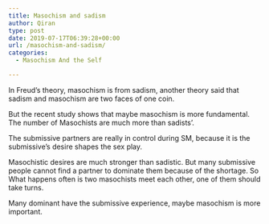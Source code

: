 ```yaml
---
title: Masochism and sadism
author: Qiran
type: post
date: 2019-07-17T06:39:28+00:00
url: /masochism-and-sadism/
categories:
  - Masochism And the Self

---
```

In Freud&#8217;s theory, masochism is from sadism, another theory said that sadism and masochism are two faces of one coin.

But the recent study shows that maybe masochism is more fundamental. The number of Masochists are much more than sadists&#8217;.

The submissive partners are really in control during SM, because it is the submissive&#8217;s desire shapes the sex play.

Masochistic desires are much stronger than sadistic. But many submissive people cannot find a partner to dominate them because of the shortage. So What happens often is two masochists meet each other, one of them should take turns.

Many dominant have the submissive experience, maybe masochism is more important.